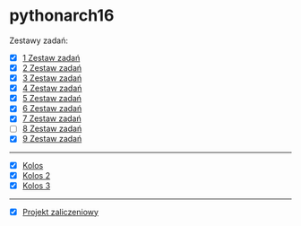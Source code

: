 # pythonarch16

Zestawy zadań:
- [x] [1 Zestaw zadań](./C_1)
- [x] [2 Zestaw zadań](./C_2)
- [x] [3 Zestaw zadań](./C_3)
- [x] [4 Zestaw zadań](./C_4)
- [x] [5 Zestaw zadań](./C_5)
- [x] [6 Zestaw zadań](./C_6)
- [x] [7 Zestaw zadań](./C_7)
- [ ] [8 Zestaw zadań](./C_8)
- [x] [9 Zestaw zadań](./C_9)
---
- [x] [Kolos](./Kolos)
- [x] [Kolos 2](./Kolos2)
- [x] [Kolos 3](./Kolos3)
---
- [x] [Projekt zaliczeniowy](./Projekt)